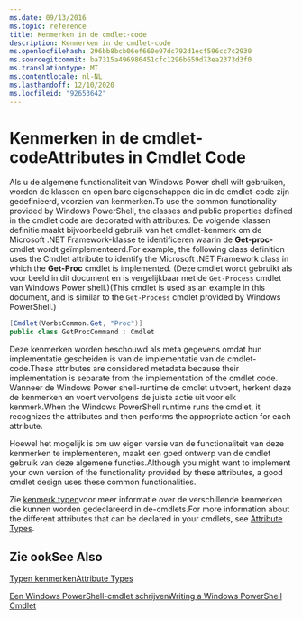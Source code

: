 ```yaml
---
ms.date: 09/13/2016
ms.topic: reference
title: Kenmerken in de cmdlet-code
description: Kenmerken in de cmdlet-code
ms.openlocfilehash: 296bb8bcb06ef660e97dc792d1ecf596cc7c2930
ms.sourcegitcommit: ba7315a496986451cfc1296b659d73ea2373d3f0
ms.translationtype: MT
ms.contentlocale: nl-NL
ms.lasthandoff: 12/10/2020
ms.locfileid: "92653642"
---
```

# <a name="attributes-in-cmdlet-code"></a><span data-ttu-id="49cfe-103">Kenmerken in de cmdlet-code</span><span class="sxs-lookup"><span data-stu-id="49cfe-103">Attributes in Cmdlet Code</span></span>

<span data-ttu-id="49cfe-104">Als u de algemene functionaliteit van Windows Power shell wilt gebruiken, worden de klassen en open bare eigenschappen die in de cmdlet-code zijn gedefinieerd, voorzien van kenmerken.</span><span class="sxs-lookup"><span data-stu-id="49cfe-104">To use the common functionality provided by Windows PowerShell, the classes and public properties defined in the cmdlet code are decorated with attributes.</span></span> <span data-ttu-id="49cfe-105">De volgende klassen definitie maakt bijvoorbeeld gebruik van het cmdlet-kenmerk om de Microsoft .NET Framework-klasse te identificeren waarin de **Get-proc-** cmdlet wordt geïmplementeerd.</span><span class="sxs-lookup"><span data-stu-id="49cfe-105">For example, the following class definition uses the Cmdlet attribute to identify the Microsoft .NET Framework class in which the **Get-Proc** cmdlet is implemented.</span></span> <span data-ttu-id="49cfe-106">(Deze cmdlet wordt gebruikt als voor beeld in dit document en is vergelijkbaar met de `Get-Process` cmdlet van Windows Power shell.)</span><span class="sxs-lookup"><span data-stu-id="49cfe-106">(This cmdlet is used as an example in this document, and is similar to the `Get-Process` cmdlet provided by Windows PowerShell.)</span></span>

```csharp
[Cmdlet(VerbsCommon.Get, "Proc")]
public class GetProcCommand : Cmdlet
```

<span data-ttu-id="49cfe-107">Deze kenmerken worden beschouwd als meta gegevens omdat hun implementatie gescheiden is van de implementatie van de cmdlet-code.</span><span class="sxs-lookup"><span data-stu-id="49cfe-107">These attributes are considered metadata because their implementation is separate from the implementation of the cmdlet code.</span></span> <span data-ttu-id="49cfe-108">Wanneer de Windows Power shell-runtime de cmdlet uitvoert, herkent deze de kenmerken en voert vervolgens de juiste actie uit voor elk kenmerk.</span><span class="sxs-lookup"><span data-stu-id="49cfe-108">When the Windows PowerShell runtime runs the cmdlet, it recognizes the attributes and then performs the appropriate action for each attribute.</span></span>

<span data-ttu-id="49cfe-109">Hoewel het mogelijk is om uw eigen versie van de functionaliteit van deze kenmerken te implementeren, maakt een goed ontwerp van de cmdlet gebruik van deze algemene functies.</span><span class="sxs-lookup"><span data-stu-id="49cfe-109">Although you might want to implement your own version of the functionality provided by these attributes, a good cmdlet design uses these common functionalities.</span></span>

<span data-ttu-id="49cfe-110">Zie [kenmerk typen](./attribute-types.md)voor meer informatie over de verschillende kenmerken die kunnen worden gedeclareerd in de-cmdlets.</span><span class="sxs-lookup"><span data-stu-id="49cfe-110">For more information about the different attributes that can be declared in your cmdlets, see [Attribute Types](./attribute-types.md).</span></span>

## <a name="see-also"></a><span data-ttu-id="49cfe-111">Zie ook</span><span class="sxs-lookup"><span data-stu-id="49cfe-111">See Also</span></span>

[<span data-ttu-id="49cfe-112">Typen kenmerken</span><span class="sxs-lookup"><span data-stu-id="49cfe-112">Attribute Types</span></span>](./attribute-types.md)

[<span data-ttu-id="49cfe-113">Een Windows PowerShell-cmdlet schrijven</span><span class="sxs-lookup"><span data-stu-id="49cfe-113">Writing a Windows PowerShell Cmdlet</span></span>](./writing-a-windows-powershell-cmdlet.md)
